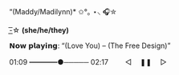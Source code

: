 “(Maddy/Madilynn)* ✩°｡ ⋆⸜ 🎧✮

-͟͟͞☆ **(she/he/they)**


𝗡𝗼𝘄 𝗽𝗹𝗮𝘆𝗶𝗻𝗴:
“(Love You) – (The Free Design)”


01:09 ━━━━●───── 02:17
ㅤ ㅤ◁ㅤ ❚❚ ㅤ▷ ㅤ
